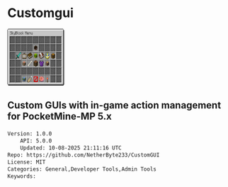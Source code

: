 # Customgui
<img src="https://raw.githubusercontent.com/NetherByte233/CustomGUI/03f99cb2f88f112454c027fde8505f204001778d/resources/icon.png" width="128" height="128" />

## Custom GUIs with in-game action management for PocketMine-MP 5.x
```properties
Version: 1.0.0
    API: 5.0.0
    Updated: 10-08-2025 21:11:16 UTC
Repo: https://github.com/NetherByte233/CustomGUI
License: MIT
Categories: General,Developer Tools,Admin Tools
Keywords: 
```